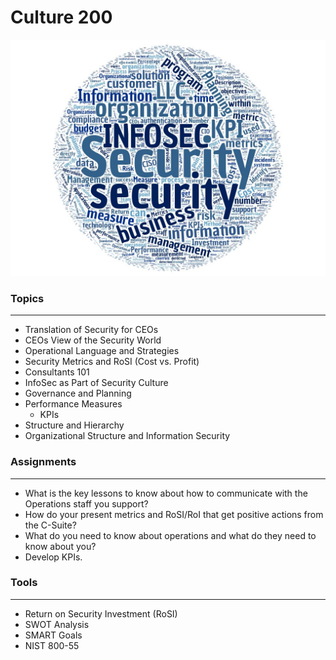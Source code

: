 # Culture 200

![alt text](https://raw.githubusercontent.com/TK05/SecureSet_2018/master/images/cul200wc.jpg "Aggregated From Lesson Files")


### Topics
------

* Translation of Security for CEOs
* CEOs View of the Security World
* Operational Language and Strategies
* Security Metrics and RoSI (Cost vs. Profit)
* Consultants 101
* InfoSec as Part of Security Culture
* Governance and Planning
* Performance Measures
    * KPIs
* Structure and Hierarchy
* Organizational Structure and Information Security


### Assignments
------

* What is the key lessons to know about how to communicate with the Operations staff you support?
* How do your present metrics and RoSI/RoI that get positive actions from the C-Suite?
* What do you need to know about operations and what do they need to know about you?
* Develop KPIs.


### Tools
------

* Return on Security Investment (RoSI)
* SWOT Analysis
* SMART Goals
* NIST 800-55